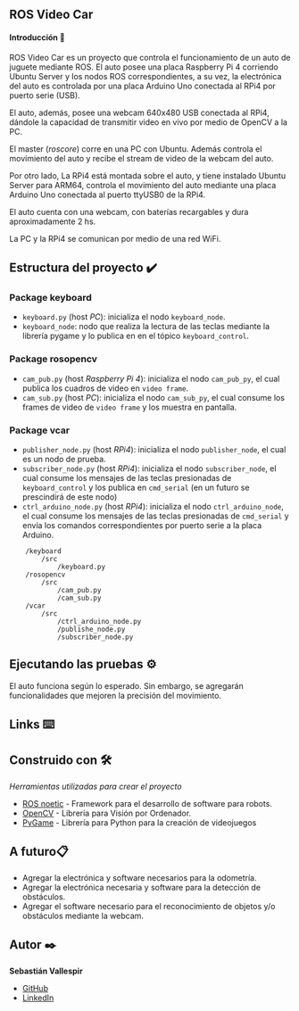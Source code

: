 ## ROS Video Car

#### Introducción 🚀

ROS Video Car es un proyecto que controla el funcionamiento de un auto de juguete mediante ROS. El auto posee una placa Raspberry Pi 4 corriendo Ubuntu Server y los nodos ROS correspondientes, a su vez, la electrónica del auto es controlada por una placa Arduino Uno conectada al RPi4 por puerto serie (USB). 

El auto, además, posee una webcam 640x480 USB conectada al RPi4, dándole la capacidad de transmitir video en vivo por medio de OpenCV a la PC.

El master (_roscore_) corre en una PC con Ubuntu. Además controla el movimiento del auto y recibe el stream de video de la webcam del auto.

Por otro lado, La RPi4 está montada sobre el auto, y tiene instalado Ubuntu Server para ARM64, controla el movimiento del auto mediante una placa Arduino Uno conectada al puerto ttyUSB0 de la RPi4.

El auto cuenta con una webcam, con baterías recargables y dura aproximadamente 2 hs.

La PC y la RPi4 se comunican por medio de una red WiFi.

## Estructura del proyecto ✔️

### Package keyboard
* ```keyboard.py``` (host _PC_): inicializa el nodo ```keyboard_node```.
* ```keyboard_node```: nodo que realiza la lectura de las teclas mediante la librería pygame y lo publica en en el tópico ```keyboard_control```.

### Package rosopencv
* ```cam_pub.py``` (host _Raspberry Pi 4_): inicializa el nodo ```cam_pub_py```, el cual publica los cuadros de video en ```video frame```.
* ```cam_sub.py``` (host _PC_): inicializa el nodo ```cam_sub_py```, el cual consume los frames de video de ```video frame``` y los muestra en pantalla.
### Package vcar
* ```publisher_node.py``` (host _RPi4_): inicializa el nodo ```publisher_node```, el cual es un nodo de prueba.
* ```subscriber_node.py``` (host _RPi4_): inicializa el nodo ```subscriber_node```, el cual consume los mensajes de las teclas presionadas de ```keyboard_control``` y los publica en ```cmd_serial``` (en un futuro se prescindirá de este nodo)
* ```ctrl_arduino_node.py``` (host _RPi4_): inicializa el nodo ```ctrl_arduino_node```, el cual consume los mensajes de las teclas presionadas de ```cmd_serial``` y envía los comandos correspondientes por puerto serie a la placa Arduino.

```
    /keyboard
        /src
            /keyboard.py
    /rosopencv
        /src
            /cam_pub.py
            /cam_sub.py
    /vcar
        /src
            /ctrl_arduino_node.py
            /publishe_node.py
            /subscriber_node.py
```

## Ejecutando las pruebas ⚙️

El auto funciona según lo esperado. Sin embargo, se agregarán funcionalidades que mejoren la precisión del movimiento.


## Links ⌨️


## Construido con 🛠️

_Herramientas utilizadas para crear el proyecto_

* [ROS noetic](http://wiki.ros.org/noetic) - Framework para el desarrollo de software para robots.
* [OpenCV](https://docs.opencv.org/master/d6/d00/tutorial_py_root.html) - Librería para Visión por Ordenador.
* [PyGame](https://www.pygame.org/news) - Librería para Python para la creación de videojuegos 

## A futuro📋

* Agregar la electrónica y software necesarios para la odometría.
* Agregar la electrónica necesaria y software para la detección de obstáculos.
* Agregar el software necesario para el reconocimiento de objetos y/o obstáculos mediante la webcam.

## Autor ✒️

**Sebastián Vallespir**
* [GitHub](https://github.com/dsvallespir) 
* [LinkedIn](https://www.linkedin.com/in/sebastian-vallespir/)

